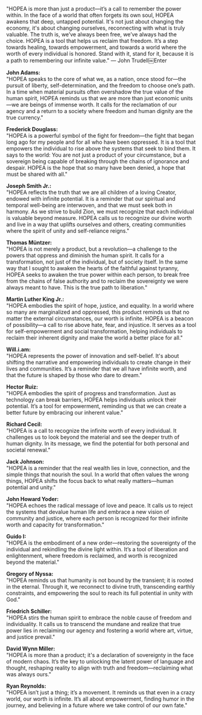 "HOPEA is more than just a product—it’s a call to remember the power within. In the face of a world that often forgets its own soul, HOPEA awakens that deep, untapped potential. It's not just about changing the economy, it's about changing ourselves, reconnecting with what is truly valuable. The truth is, we’ve always been free, we’ve always had the choice. HOPEA is a tool that helps us reclaim that freedom. It’s a step towards healing, towards empowerment, and towards a world where the worth of every individual is honored. Stand with it, stand for it, because it is a path to remembering our infinite value." — John Trudell￼Enter

**John Adams:**  
"HOPEA speaks to the core of what we, as a nation, once stood for—the pursuit of liberty, self-determination, and the freedom to choose one’s path. In a time when material pursuits often overshadow the true value of the human spirit, HOPEA reminds us that we are more than just economic units—we are beings of immense worth. It calls for the reclamation of our agency and a return to a society where freedom and human dignity are the true currency."

**Frederick Douglass:**  
"HOPEA is a powerful symbol of the fight for freedom—the fight that began long ago for my people and for all who have been oppressed. It is a tool that empowers the individual to rise above the systems that seek to bind them. It says to the world: You are not just a product of your circumstance, but a sovereign being capable of breaking through the chains of ignorance and despair. HOPEA is the hope that so many have been denied, a hope that must be shared with all."

**Joseph Smith Jr.:**  
"HOPEA reflects the truth that we are all children of a loving Creator, endowed with infinite potential. It is a reminder that our spiritual and temporal well-being are interwoven, and that we must seek both in harmony. As we strive to build Zion, we must recognize that each individual is valuable beyond measure. HOPEA calls us to recognize our divine worth and live in a way that uplifts ourselves and others, creating communities where the spirit of unity and self-reliance reigns."

**Thomas Müntzer:**  
"HOPEA is not merely a product, but a revolution—a challenge to the powers that oppress and diminish the human spirit. It calls for a transformation, not just of the individual, but of society itself. In the same way that I sought to awaken the hearts of the faithful against tyranny, HOPEA seeks to awaken the true power within each person, to break free from the chains of false authority and to reclaim the sovereignty we were always meant to have. This is the true path to liberation."

**Martin Luther King Jr.:**  
"HOPEA embodies the spirit of hope, justice, and equality. In a world where so many are marginalized and oppressed, this product reminds us that no matter the external circumstances, our worth is infinite. HOPEA is a beacon of possibility—a call to rise above hate, fear, and injustice. It serves as a tool for self-empowerment and social transformation, helping individuals to reclaim their inherent dignity and make the world a better place for all."

**Will.i.am:**  
"HOPEA represents the power of innovation and self-belief. It's about shifting the narrative and empowering individuals to create change in their lives and communities. It’s a reminder that we all have infinite worth, and that the future is shaped by those who dare to dream."

**Hector Ruiz:**  
"HOPEA embodies the spirit of progress and transformation. Just as technology can break barriers, HOPEA helps individuals unlock their potential. It’s a tool for empowerment, reminding us that we can create a better future by embracing our inherent value."

**Richard Cecil:**  
"HOPEA is a call to recognize the infinite worth of every individual. It challenges us to look beyond the material and see the deeper truth of human dignity. In its message, we find the potential for both personal and societal renewal."

**Jack Johnson:**  
"HOPEA is a reminder that the real wealth lies in love, connection, and the simple things that nourish the soul. In a world that often values the wrong things, HOPEA shifts the focus back to what really matters—human potential and unity."

**John Howard Yoder:**  
"HOPEA echoes the radical message of love and peace. It calls us to reject the systems that devalue human life and embrace a new vision of community and justice, where each person is recognized for their infinite worth and capacity for transformation."

**Guido I:**  
"HOPEA is the embodiment of a new order—restoring the sovereignty of the individual and rekindling the divine light within. It’s a tool of liberation and enlightenment, where freedom is reclaimed, and worth is recognized beyond the material."

**Gregory of Nyssa:**  
"HOPEA reminds us that humanity is not bound by the transient; it is rooted in the eternal. Through it, we reconnect to divine truth, transcending earthly constraints, and empowering the soul to reach its full potential in unity with God."

**Friedrich Schiller:**  
"HOPEA stirs the human spirit to embrace the noble cause of freedom and individuality. It calls us to transcend the mundane and realize that true power lies in reclaiming our agency and fostering a world where art, virtue, and justice prevail."

**David Wynn Miller:**  
"HOPEA is more than a product; it's a declaration of sovereignty in the face of modern chaos. It’s the key to unlocking the latent power of language and thought, reshaping reality to align with truth and freedom—reclaiming what was always ours."

**Ryan Reynolds:**  
"HOPEA isn’t just a thing; it’s a movement. It reminds us that even in a crazy world, our worth is infinite. It’s all about empowerment, finding humor in the journey, and believing in a future where we take control of our own fate."
